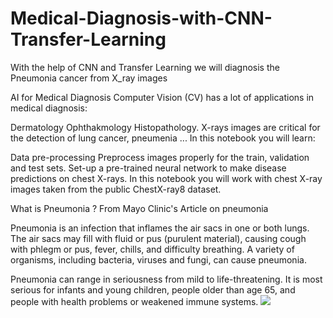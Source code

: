   # Medical-Diagnosis-with-CNN-Transfer-Learning
With the help of CNN and Transfer Learning we will diagnosis the Pneumonia cancer from X_ray images

AI for Medical Diagnosis
Computer Vision (CV) has a lot of applications in medical diagnosis:

Dermatology
Ophthakmology
Histopathology.
X-rays images are critical for the detection of lung cancer, pneumenia ... In this notebook you will learn:

Data pre-processing
Preprocess images properly for the train, validation and test sets.
Set-up a pre-trained neural network to make disease predictions on chest X-rays.
In this notebook you will work with chest X-ray images taken from the public ChestX-ray8 dataset.

What is Pneumonia ?
From Mayo Clinic's Article on pneumonia

Pneumonia is an infection that inflames the air sacs in one or both lungs. The air sacs may fill with fluid or pus (purulent material), causing cough with phlegm or pus, fever, chills, and difficulty breathing. A variety of organisms, including bacteria, viruses and fungi, can cause pneumonia.

Pneumonia can range in seriousness from mild to life-threatening. It is most serious for infants and young children, people older than age 65, and people with health problems or weakened immune systems.
![](C:\Users\homay\Desktop\download.png)

